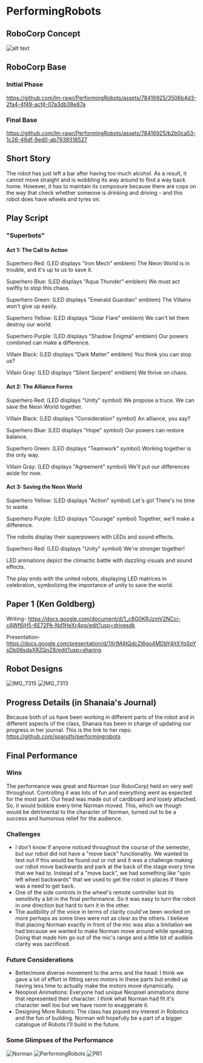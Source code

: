 # PerformingRobots

## RoboCorp Concept

![alt text](https://github.com/lm-rawr/PerformingRobots/blob/main/1694555103329.jpg)

## RoboCorp Base

### Initial Phase

https://github.com/lm-rawr/PerformingRobots/assets/78416925/3506b4d3-2fa4-4f49-acf4-07a3db38e87a

### Final Base

https://github.com/lm-rawr/PerformingRobots/assets/78416925/b2b0ca53-1c26-46df-8ed0-ab7939318527

## Short Story

The robot has just left a bar after having too much alcohol. As a result, it cannot move straight and is wobbling its way around to find a way back home. However, it has to maintain its composure because there are cops on the way that check whether someone is drinking and driving - and this robot does have wheels and tyres on.

## Play Script

### "Superbots"

#### Act 1: The Call to Action
Superhero Red: (LED displays "Iron Mech" emblem) The Neon World is in trouble, and it's up to us to save it.

Superhero Blue: (LED displays "Aqua Thunder" emblem) We must act swiftly to stop this chaos.

Superhero Green: (LED displays "Emerald Guardian" emblem) The Villains won't give up easily.

Superhero Yellow: (LED displays "Solar Flare" emblem) We can't let them destroy our world.

Superhero Purple: (LED displays "Shadow Enigma" emblem) Our powers combined can make a difference.

Villain Black: (LED displays "Dark Matter" emblem) You think you can stop us?

Villain Gray: (LED displays "Silent Serpent" emblem) We thrive on chaos.

#### Act 2: The Alliance Forms
Superhero Red: (LED displays "Unity" symbol) We propose a truce. We can save the Neon World together.

Villain Black: (LED displays "Consideration" symbol) An alliance, you say?

Superhero Blue: (LED displays "Hope" symbol) Our powers can restore balance.

Superhero Green: (LED displays "Teamwork" symbol) Working together is the only way.

Villain Gray: (LED displays "Agreement" symbol) We'll put our differences aside for now.

#### Act 3: Saving the Neon World
Superhero Yellow: (LED displays "Action" symbol) Let's go! There's no time to waste.

Superhero Purple: (LED displays "Courage" symbol) Together, we'll make a difference.

The robots display their superpowers with LEDs and sound effects.

Superhero Red: (LED displays "Unity" symbol) We're stronger together!

LED animations depict the climactic battle with dazzling visuals and sound effects.

The play ends with the united robots, displaying LED matrices in celebration, symbolizing the importance of unity to save the world.

## Paper 1 (Ken Goldberg)

Writing-
https://docs.google.com/document/d/1_c8G0KRJzmV2NCci-cAWf6jH5-6E72Pk-Nd1HeXr4pg/edit?usp=drivesdk 

Presentation-
https://docs.google.com/presentation/d/1XrlM4tQdcZl6go4MDbY4jtXYqSoYsDb08sdaXRZQnZ8/edit?usp=sharing

## Robot Designs

![IMG_7315](https://github.com/lm-rawr/PerformingRobots/assets/78416925/e1654f3b-ebcb-4eb4-8184-8aa8b02c9517)
![IMG_7313](https://github.com/lm-rawr/PerformingRobots/assets/78416925/aec91ff4-7219-468e-9d79-217ccfcd97e5)

## Progress Details (in Shanaia's Journal)

Because both of us have been working in different parts of the robot and in different aspects of the class, Shanaia has been in charge of updating our progress in her journal. This is the link to her repo.
https://github.com/sparuthi/performingrobots

## Final Performance

### Wins

The performance was great and Norman (our RoboCorp) held on very well throughout. Controlling it was lots of fun and everything went as expected for the most part. Our head was made out of cardboard and losely attached. So, it would bobble every time Norman moved. This, which we though would be detrimental to the character of Norman, turned out to be a success and humorous relief for the audience. 

### Challenges

- I don't know if anyone noticed throughout the course of the semester, but our robot did not have a "move back" functionality. We wanted to test out if this would be found out or not and it was a challenge making our robot move backwards and park at the back of the stage every time that we had to. Instead of a "move back", we had something like "spin left wheel backwards" that we used to get the robot in places if there was a need to get back.
- One of the side controls in the wheel's remote controller lost its sensitivity a bit in the final performance. So it was easy to turn the robot in one direction but hard to turn it in the other.
- The audibility of the voice in terms of clarity could've been worked on more perhaps as some lines were not as clear as the others. I believe that placing Norman exactly in front of the mic was also a limitation we had because we wanted to make Norman move around while speaking. Doing that made him go out of the mic's range and a little bit of audible clarity was sacrificed.

### Future Considerations

- Better/more diverse movement to the arms and the head: I think we gave a lot of effort in fitting servo motors in these parts but ended up having less time to actually make the motors move dynamically.
- Neopixel Animations: Everyone had unique Neopixel animations done that represented their character. I think what Norman had fit it's character well too but we have room to exaggerate it.
- Designing More Robots: The class has piqued my interest in Robotics and the fun of building. Norman will hopefully be a part of a bigger catalogue of Robots I'll build in the future.

### Some Glimpses of the Performance

![Norman](https://github.com/lm-rawr/PerformingRobots/assets/78416925/b5273ebb-399d-472b-a42c-83645343cb49)
![PerformingRobots](https://github.com/lm-rawr/PerformingRobots/assets/78416925/d5c02cd7-a802-4a3a-9461-057612bec768)
![PR1](https://github.com/lm-rawr/PerformingRobots/assets/78416925/5b72aa4d-8286-4cfc-b198-4cc902f6e314)

